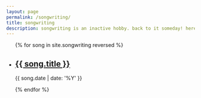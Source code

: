 ```yaml
---
layout: page
permalink: /songwriting/
title: songwriting
description: songwriting is an inactive hobby. back to it someday! here are some old songs that i wrote with my friend, <a href=http://www.braddunsemusic.com>brad dunse</a>.
---
```


<ul class="post-list">
{% for song in site.songwriting reversed %}
    <li>
        <h2><a class="song-title" href="{{ song.url | prepend: site.baseurl }}">{{ song.title }}</a></h2>
        <p class="post-meta">{{ song.date | date: '%Y' }}</p>
      </li>
{% endfor %}
</ul>
